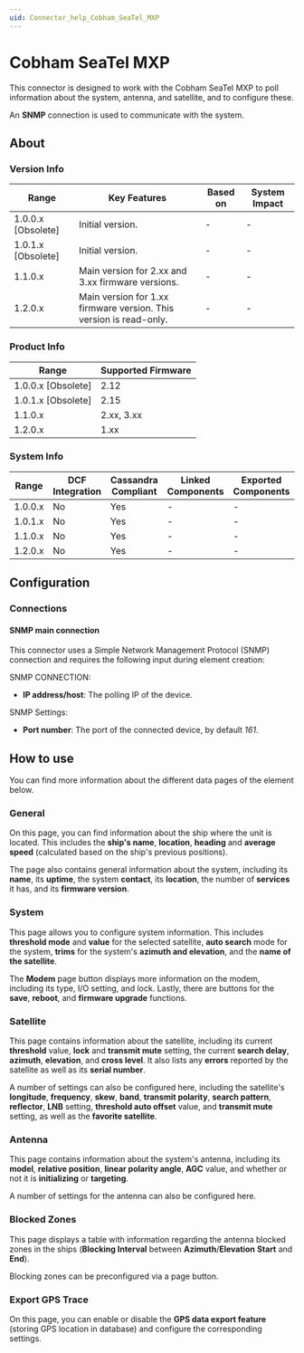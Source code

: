 ```yaml
---
uid: Connector_help_Cobham_SeaTel_MXP
---
```


# Cobham SeaTel MXP

This connector is designed to work with the Cobham SeaTel MXP to poll information about the system, antenna, and satellite, and to configure these.

An **SNMP** connection is used to communicate with the system.

## About

### Version Info

| **Range**            | **Key Features**                                                   | **Based on** | **System Impact** |
|----------------------|--------------------------------------------------------------------|--------------|-------------------|
| 1.0.0.x \[Obsolete\] | Initial version.                                                   | \-           | \-                |
| 1.0.1.x \[Obsolete\] | Initial version.                                                   | \-           | \-                |
| 1.1.0.x              | Main version for 2.xx and 3.xx firmware versions.                  | \-           | \-                |
| 1.2.0.x              | Main version for 1.xx firmware version. This version is read-only. | \-           | \-                |

### Product Info

| **Range**            | **Supported Firmware** |
|----------------------|------------------------|
| 1.0.0.x \[Obsolete\] | 2.12                   |
| 1.0.1.x \[Obsolete\] | 2.15                   |
| 1.1.0.x              | 2.xx, 3.xx             |
| 1.2.0.x              | 1.xx                   |

### System Info

| **Range** | **DCF Integration** | **Cassandra Compliant** | **Linked Components** | **Exported Components** |
|-----------|---------------------|-------------------------|-----------------------|-------------------------|
| 1.0.0.x   | No                  | Yes                     | \-                    | \-                      |
| 1.0.1.x   | No                  | Yes                     | \-                    | \-                      |
| 1.1.0.x   | No                  | Yes                     | \-                    | \-                      |
| 1.2.0.x   | No                  | Yes                     | \-                    | \-                      |

## Configuration

### Connections

#### SNMP main connection

This connector uses a Simple Network Management Protocol (SNMP) connection and requires the following input during element creation:

SNMP CONNECTION:

- **IP address/host**: The polling IP of the device.

SNMP Settings:

- **Port number**: The port of the connected device, by default *161*.

## How to use

You can find more information about the different data pages of the element below.

### General

On this page, you can find information about the ship where the unit is located. This includes the **ship's name**, **location**, **heading** and **average speed** (calculated based on the ship's previous positions).

The page also contains general information about the system, including its **name**, its **uptime**, the system **contact**, its **location**, the number of **services** it has, and its **firmware version**.

### System

This page allows you to configure system information. This includes **threshold mode** and **value** for the selected satellite, **auto search** mode for the system, **trims** for the system's **azimuth and elevation**, and the **name of the satellite**.

The **Modem** page button displays more information on the modem, including its type, I/O setting, and lock. Lastly, there are buttons for the **save**, **reboot**, and **firmware upgrade** functions.

### Satellite

This page contains information about the satellite, including its current **threshold** value, **lock** and **transmit mute** setting, the current **search delay**, **azimuth**, **elevation**, and **cross level**. It also lists any **errors** reported by the satellite as well as its **serial number**.

A number of settings can also be configured here, including the satellite's **longitude**, **frequency**, **skew**, **band**, **transmit polarity**, **search pattern**, **reflector**, **LNB** setting, **threshold auto offset** value, and **transmit mute** setting, as well as the **favorite satellite**.

### Antenna

This page contains information about the system's antenna, including its **model**, **relative position**, **linear polarity angle**, **AGC** value, and whether or not it is **initializing** or **targeting**.

A number of settings for the antenna can also be configured here.

### Blocked Zones

This page displays a table with information regarding the antenna blocked zones in the ships (**Blocking Interval** between **Azimuth**/**Elevation** **Start** and **End**).

Blocking zones can be preconfigured via a page button.

### Export GPS Trace

On this page, you can enable or disable the **GPS data export feature** (storing GPS location in database) and configure the corresponding settings.
